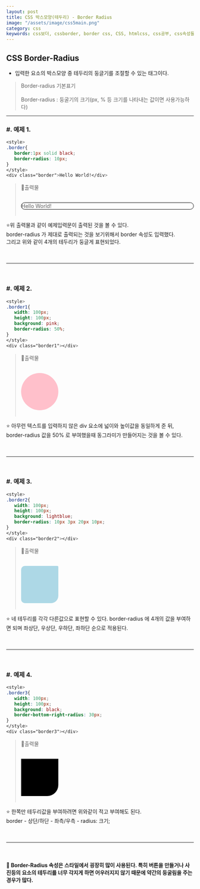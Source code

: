 ```yaml
---
layout: post
title: CSS 박스모양(테두리) - Border Radius
image: "/assets/image/css5main.png"
category: css
keywords: css보더, cssborder, border css, CSS, htmlcss, css공부, css속성들, 미디어쿼리, css미디어쿼리, 반응형웹사이트, 반응형웹, 반응형, css 프레임워크, 부트스트랩, 웹사이트만들기, css border-radius, border radius
---
```


<h2 class="posth2"> CSS Border-Radius</h2>

- 입력한 요소의 박스모양 중 테두리의 둥글기를 조절할 수 있는 태그이다.

> Border-radius 기본표기
> <br> <br>
> Border-radius : 둥굴기의 크기(px, % 등 크기를 나타내는 값이면 사용가능하다)

<hr>

<h3 class="post__h3__style">
<span class="post__htag__numbering">#.</span> 예제 1.
</h3>

```css
<style>
.border{
   border:1px solid black;
   border-radius: 10px;
}
</style>
<div class="border">Hello World!</div>
```

> &#128205;출력물
><br>
><br>
>
> <style>
> .border{
>    border:1px solid black;
>   border-radius: 10px;
> }
> </style>
> <div class="border">Hello World!</div>   
><br>

⭐️위 출력물과 같이 예제입력문이 출력된 것을 볼 수 있다.  
border-radius 가 제대로 출력되는 것을 보기위해서 border 속성도 입력했다.  
그리고 위와 같이 4개의 테두리가 둥글게 표현되었다.
<br>
<br>
<br>

<hr>
<br>

<h3 class="post__h3__style">
<span class="post__htag__numbering">#.</span> 예제 2.
</h3>

```css
<style>
.border1{
   width: 100px;
   height: 100px;
   background: pink;
   border-radius: 50%;
}
</style>
<div class="border1"></div>
```

> &#128205;출력물
> <br>
> <br>
>
> <style>
> .border1{
>      width: 100px;
>    height: 100px;
>       background: pink;
>    border-radius: 50%;
> }
> </style>
> <div class="border1"></div>
> <br>

⭐️ 아무런 텍스트를 입력하지 않은 div 요소에 넓이와 높이값을 동일하게 준 뒤, border-radius 값을 50% 로 부여했을때 동그라미가 만들어지는 것을 볼 수 있다.
<br>
<br>
<br>

<hr>
<br>
<h3 class="post__h3__style">
<span class="post__htag__numbering">#.</span> 예제 3.
</h3>

```css
<style>
.border2{
   width: 100px;
   height: 100px;
   background: lightblue;
   border-radius: 10px 3px 20px 10px;
}
</style>
<div class="border2"></div>
```

> &#128205;출력물
> <br> 
> <br>
>
> <style>
> .border2{
>      width: 100px;
>    height: 100px;
>       background: lightblue;
>    border-radius: 10px 3px 20px 10px;
> }
> </style>
> <div class="border2"></div>
> <br>

⭐️ 네 테두리를 각각 다른값으로 표현할 수 있다. border-radius 에 4개의 값을 부여하면 되며 좌상단, 우상단, 우하단, 좌하단 순으로 적용된다.
<br>
<br>
<br>

<hr>
<br>
<h3 class="post__h3__style">
<span class="post__htag__numbering">#.</span> 예제 4.
</h3>

```css
<style>
.border3{
   width: 100px;
   height: 100px;
   background: black;
   border-bottom-right-radius: 30px;
}
</style>
<div class="border3"></div>
```

> &#128205;출력물
> <br> 
> <br>
>
> <style>
> .border3{
>      width: 100px;
>    height: 100px;
>       background: black;
>    border-bottom-right-radius: 30px;
> }
> </style>
> <div class="border3"></div>
> <br>

⭐️ 한쪽만 테두리값을 부여하려면 위와같이 적고 부여해도 된다.   
border - 상단/하단 - 좌측/우측 - radius: 크기;
<br>
<br>
<br>

<hr>
<br>

#### 🌟 Border-Radius 속성은 스타일에서 굉장히 많이 사용된다. 특히 버튼을 만들거나 사진등의 요소의 테두리를 너무 각지게 하면 어우러지지 않기 때문에 약간의 둥굴림을 주는 경우가 많다.
